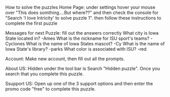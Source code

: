 How to solve the puzzles
Home Page:
  under settings hover your mouse over "This does somthing....But where??" and then check the console for "Search 'I love Intricity' to solve puzzle 1". then follow these instructions to complete the first puzzle

Messages for next Puzzle:
  fill out the answers correctly
    What city is Iowa State located in?
      -Ames
    What is the nickname for ISU sport's teams?
      -Cyclones
    What is the name of Iowa States mascot?
      -Cy
    What is the name of Iowa State's library?
      -parks
    What color is associated with ISU?
      -red

  Account:
    Make new account, then fill out all the prompts.

  About US:
    Hidden under the tool bar is Search "Hidden puzzle". Once you search that you complete this puzzle.

  Ssupport US:
    Open up one of the 3 support options and then enter the promo code "free" to complete this puzzle.
